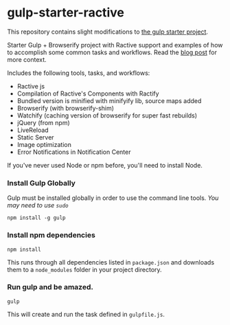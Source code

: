 gulp-starter-ractive
====================

This repository contains slight modifications to [the gulp starter project](https://github.com/greypants/gulp-starter).

Starter Gulp + Browserify project with Ractive support and examples of how to accomplish some common tasks and workflows. Read the [blog post](http://viget.com/extend/gulp-browserify-starter-faq) for more context.

Includes the following tools, tasks, and workflows:

- Ractive js
- Compilation of Ractive's Components with Ractify
- Bundled version is minified with minifyify lib, source maps added
- Browserify (with browserify-shim)
- Watchify (caching version of browserify for super fast rebuilds)
- jQuery (from npm)
- LiveReload
- Static Server
- Image optimization
- Error Notifications in Notification Center

If you've never used Node or npm before, you'll need to install Node.

### Install Gulp Globally
Gulp must be installed globally in order to use the command line tools. *You may need to use `sudo`*
```
npm install -g gulp
```
### Install npm dependencies
```
npm install
```
This runs through all dependencies listed in `package.json` and downloads them
to a `node_modules` folder in your project directory.

### Run gulp and be amazed.
```
gulp
```

This will create and run the task defined in `gulpfile.js`.
